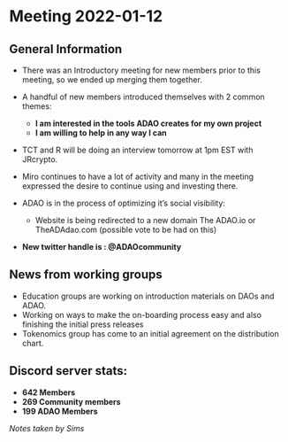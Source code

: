 # Meeting 2022-01-12

## General Information
* There was an Introductory meeting for new members prior to this meeting, so we ended up merging them together.  
* A handful of new members introduced themselves with 2 common themes: 
  * **I am interested in the tools ADAO creates for my own project**
  * **I am willing to help in any way I can**
* TCT and R will be doing an interview tomorrow at 1pm EST with JRcrypto. 
* Miro continues to have a lot of activity and many in the meeting expressed the desire to continue using and investing there. 

* ADAO is in the process of optimizing it’s social visibility:  
  * Website is being redirected to a new domain The ADAO.io or TheADAdao.com (possible vote to be had on this) 
* **New twitter handle is : @ADAOcommunity**

## News from working groups
* Education groups are working on introduction materials on DAOs and ADAO. 
* Working on ways to make the on-boarding process easy and also finishing the initial press releases
* Tokenomics group has come to an initial agreement on the distribution chart. 






## Discord server stats:
* **642 Members**
* **269 Community members**
* **199 ADAO Members**


_Notes taken by Sims_
